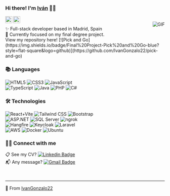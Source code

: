 ### Hi there! I'm [Iván](https://github.com/IvanGonzalo22) 👨‍💻

<a href="https://www.linkedin.com/ivangonzaloromero/">
  <img align="left" alt="Aman's Linkedin" width="22px" src="https://cdn.jsdelivr.net/npm/simple-icons@v3/icons/linkedin.svg" />
</a>

<a href="mailto:igonzaloromero@gmail.com">
  <img align="left" alt="Aman's Email" width="22px" src="https://cdn.jsdelivr.net/npm/simple-icons@v3/icons/gmail.svg" />
</a>

<br>

<img align="right" alt="GIF" src="https://media.giphy.com/media/MC6eSuC3yypCU/giphy.gif" />

<p> 
✨ Full-stack developer based in Madrid, Spain
<br/>
🚀 Currently focused on my final degree project.
<br/>
View my repository here! [![Pick and Go](https://img.shields.io/badge/Final%20Project-Pick%20and%20Go-blue?style=flat-square&logo=github)](https://github.com/IvanGonzalo22/pick-and-go)
</p>

### 📚 Languages
![HTML5](https://img.shields.io/badge/-HTML5-black?style=flat-square&logo=html5&logoColor=white)
![CSS3](https://img.shields.io/badge/-CSS3-black?style=flat-square&logo=css3)
![JavaScript](https://img.shields.io/badge/-JavaScript-black?style=flat-square&logo=javascript)
<br>
![TypeScript](https://img.shields.io/badge/-TypeScript-black?style=flat-square&logo=typescript&logoColor=white)
![Java](https://img.shields.io/badge/-Java-black?style=flat-square)
![PHP](https://img.shields.io/badge/-PHP-black?style=flat-square&logo=php)
![C#](https://img.shields.io/badge/-C%23-black?style=flat-square&logo=csharp&logoColor=white)

### 🛠️ Technologies
![React+Vite](https://img.shields.io/badge/-React%2BVite-black?style=flat-square&logo=react&logoColor=white)
![Tailwind CSS](https://img.shields.io/badge/-Tailwind%20CSS-black?style=flat-square&logo=tailwind-css&logoColor=white)
![Bootstrap](https://img.shields.io/badge/-Bootstrap-black?style=flat-square&logo=bootstrap)
<br>
![ASP.NET](https://img.shields.io/badge/-ASP.NET-black?style=flat-square&logo=dotnet&logoColor=white)
![SQL Server](https://img.shields.io/badge/-SQL%20Server-black?style=flat-square&logo=microsoft-sql-server&logoColor=white)
![ngrok](https://img.shields.io/badge/-ngrok-black?style=flat-square&logo=ngrok&logoColor=white)
<br>
![Hangfire](https://img.shields.io/badge/-Hangfire-black?style=flat-square&logoColor=white)
![Keycloak](https://img.shields.io/badge/-Keycloak-black?style=flat-square&logo=keycloak&logoColor=white)
![Laravel](https://img.shields.io/badge/-Laravel-black?style=flat-square&logo=laravel)
<br>
![AWS](https://img.shields.io/badge/-AWS-black?style=flat-square&logo=amazonaws&logoColor=white)
![Docker](https://img.shields.io/badge/-Docker-black?style=flat-square&logo=docker&logoColor=white)
![Ubuntu](https://img.shields.io/badge/-Ubuntu-black?style=flat-square&logo=ubuntu)

### 🙋‍♂️ Connect with me
📋 See my CV?  [![Linkedin Badge](https://img.shields.io/badge/-Iván%20Gonzalo-blue?style=flat-square&logo=linkedin&logoColor=white&link=https://www.linkedin.com/in/ivangonzaloromero/)](https://www.linkedin.com/in/ivangonzaloromero/)
<br/>
📬 Any message?  [![Gmail Badge](https://img.shields.io/badge/-igonzaloromero@gmail.com-c14438?style=flat-square&logo=Gmail&logoColor=white&link=mailto:igonzaloromero@gmail.com)](mailto:igonzaloromero@gmail.com)

<br/>

<hr/>

🌠 From [IvanGonzalo22](https://github.com/IvanGonzalo22)
